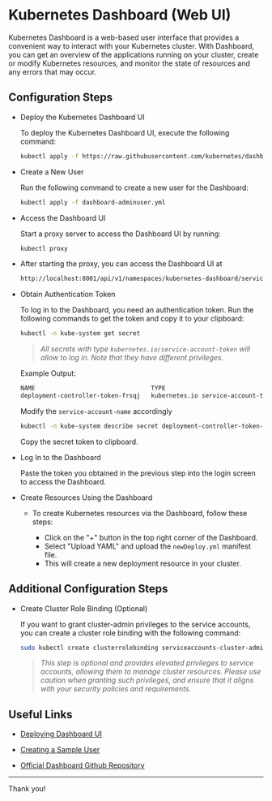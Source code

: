 # Kubernetes Dashboard (Web UI)

Kubernetes Dashboard is a web-based user interface that provides a convenient way to interact with your Kubernetes cluster. With Dashboard, you can get an overview of the applications running on your cluster, create or modify Kubernetes resources, and monitor the state of resources and any errors that may occur.

## Configuration Steps

- Deploy the Kubernetes Dashboard UI

    To deploy the Kubernetes Dashboard UI, execute the following command:

    ```bash
    kubectl apply -f https://raw.githubusercontent.com/kubernetes/dashboard/v2.7.0/aio/deploy/recommended.yaml
    ```

- Create a New User

    Run the following command to create a new user for the Dashboard:

    ```bash
    kubectl apply -f dashboard-adminuser.yml
    ```

- Access the Dashboard UI

    Start a proxy server to access the Dashboard UI by running:

    ```bash
    kubectl proxy
    ```

- After starting the proxy, you can access the Dashboard UI at 

    ```bash
    http://localhost:8001/api/v1/namespaces/kubernetes-dashboard/services/https:kubernetes-dashboard:/proxy/
    ```

- Obtain Authentication Token

    To log in to the Dashboard, you need an authentication token. Run the following commands to get the token and copy it to your clipboard:

    ```bash
    kubectl -n kube-system get secret
    ```

    >_All secrets with type `kubernetes.io/service-account-token` will allow to log in. Note that they have different privileges._

    Example Output:
    
    ```bash
    NAME                                TYPE                                  DATA    AGE
    deployment-controller-token-frsqj   kubernetes.io service-account-token   3       22h
    ```

    Modify the `service-account-name` accordingly
    
    ```bash
    kubectl -n kube-system describe secret deployment-controller-token-frsqj
    ```

    Copy the secret token to clipboard.
    
- Log In to the Dashboard

    Paste the token you obtained in the previous step into the login screen to access the Dashboard.

- Create Resources Using the Dashboard
    
    - To create Kubernetes resources via the Dashboard, follow these steps:
    
        - Click on the "+" button in the top right corner of the Dashboard.
        - Select "Upload YAML" and upload the `newDeploy.yml` manifest file.
        - This will create a new deployment resource in your cluster.

## Additional Configuration Steps

- Create Cluster Role Binding (Optional)

    If you want to grant cluster-admin privileges to the service accounts, you can create a cluster role binding with the following command:

    ```bash
    sudo kubectl create clusterrolebinding serviceaccounts-cluster-admin --clusterrole=cluster-admin --group=system:serviceaccounts
    ```

    >_This step is optional and provides elevated privileges to service accounts, allowing them to manage cluster resources. Please use caution when granting such privileges, and ensure that it aligns with your security policies and requirements._

## Useful Links

- [Deploying Dashboard UI](https://kubernetes.io/docs/tasks/access-application-cluster/web-ui-dashboard/#deploying-the-dashboard-ui)

- [Creating a Sample User](https://github.com/kubernetes/dashboard/blob/master/docs/user/access-control/creating-sample-user.md)

- [Official Dashboard Github Repository](https://github.com/kubernetes/dashboard/)

---

Thank you!
